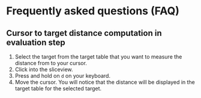 # Frequently asked questions (FAQ)

## Cursor to target distance computation in evaluation step

1. Select the target from the target table that you want to measure the distance from to your cursor.
2. Click into the sliceview.
3. Press and hold on `d` on your keyboard.
4. Move the cursor. You will notice that the distance will be displayed in the target table for the selected target.

